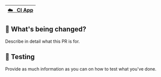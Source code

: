| [☁️ &nbsp; CI App](demo) |
| --- |

## 🧰 What's being changed?

Describe in detail what this PR is for.

## 🧬 Testing

Provide as much information as you can on how to test what you've done.

[demo]: https://deployment_url
